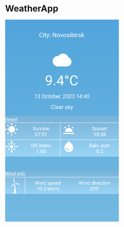 # WeatherApp
![Main screen](https://github.com/Valerii09/WeatherApp/blob/master/screenshots/Screenshot1.png)

